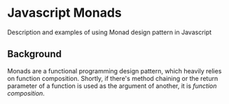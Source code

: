 # Javascript Monads
Description and examples of using Monad design pattern in Javascript

## Background
Monads are a functional programming design pattern, which heavily relies on function composition. Shortly, if there's method chaining or the return parameter of a function is used as the argument of another, it is *function composition*.



